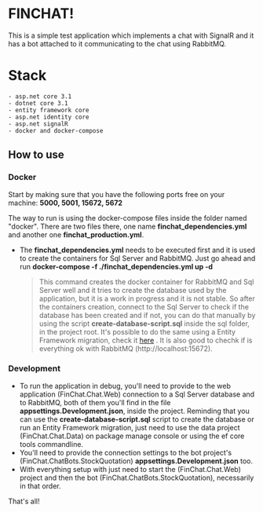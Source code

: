 # FINCHAT!

This is a simple test application which implements a chat with SignalR and it has a bot attached to it communicating to the chat using RabbitMQ.

# Stack
	- asp.net core 3.1
	- dotnet core 3.1
	- entity framework core
	- asp.net identity core
	- asp.net signalR
	- docker and docker-compose

## How to use

### Docker
Start by making sure that you have the following ports free on your machine: **5000, 5001, 15672, 5672**

The way to run is using the docker-compose files inside the folder named "docker". There are two files there, one name **finchat_dependencies.yml** and another one **finchat_production.yml**.

- The  **finchat_dependencies.yml** needs to be executed first and it is used to create the containers for Sql Server and RabbitMQ. Just go ahead and run **docker-compose -f ./finchat_dependencies.yml up -d**
	> This command creates the docker container for RabbitMQ and Sql Server well and it tries to create the database used by the application, but it is a work in progress and it is not stable. So after the containers creation, connect to the Sql Server to check if the database has been created and if not, you can do that manually by using the script **create-database-script.sql** inside the sql folder, in the project root. It's possible to do the same using a Entity Framework migration, check it [here](https://docs.microsoft.com/pt-br/ef/core/managing-schemas/migrations/?tabs=dotnet-core-cli) .
	> It is also good to chechk if is everything ok with RabbitMQ (http://localhost:15672).

### Development

- To run the application in debug, you'll need to provide to the web application (FinChat.Chat.Web) connection to a Sql Server database and to RabbitMQ, both of them you'll find in the file **appsettings.Development.json**, inside the project. Reminding that you can use the **create-database-script.sql** script to create the database or run an Entity Framework migration, just need to use the data project (FinChat.Chat.Data) on package manage console or using the ef core tools commandline.
- You'll need to provide the connection settings to the bot project's (FinChat.ChatBots.StockQuotation) **appsettings.Development.json** too.
- With everything setup with just need to start the (FinChat.Chat.Web) project and then the bot (FinChat.ChatBots.StockQuotation), necessarily in that order.

That's all!
